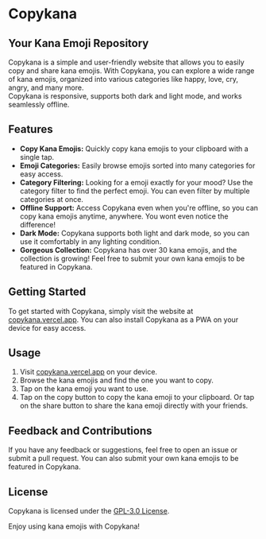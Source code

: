 # Copykana

## Your Kana Emoji Repository

Copykana is a simple and user-friendly website that allows you to easily copy and share kana emojis. With Copykana, you can explore a wide range of kana emojis, organized into various categories like happy, love, cry, angry, and many more.  
Copykana is responsive, supports both dark and light mode, and works seamlessly offline.

## Features

- **Copy Kana Emojis:** Quickly copy kana emojis to your clipboard with a single tap.
- **Emoji Categories:** Easily browse emojis sorted into many categories for easy access.
- **Category Filtering:** Looking for a emoji exactly for your mood? Use the category filter to find the perfect emoji. You can even filter by multiple categories at once.
- **Offline Support:** Access Copykana even when you're offline, so you can copy kana emojis anytime, anywhere. You wont even notice the difference!
- **Dark Mode:** Copykana supports both light and dark mode, so you can use it comfortably in any lighting condition.
- **Gorgeous Collection:** Copykana has over 30 kana emojis, and the collection is growing! Feel free to submit your own kana emojis to be featured in Copykana.

## Getting Started

To get started with Copykana, simply visit the website at [copykana.vercel.app](https://copykana.vercel.app). You can also install Copykana as a PWA on your device for easy access.

## Usage

1. Visit [copykana.vercel.app](https://copykana.vercel.app) on your device.
2. Browse the kana emojis and find the one you want to copy.
3. Tap on the kana emoji you want to use.
4. Tap on the copy button to copy the kana emoji to your clipboard. Or tap on the share button to share the kana emoji directly with your friends.

## Feedback and Contributions

If you have any feedback or suggestions, feel free to open an issue or submit a pull request. You can also submit your own kana emojis to be featured in Copykana.

## License

Copykana is licensed under the [GPL-3.0 License](/LICENSE).

Enjoy using kana emojis with Copykana!
